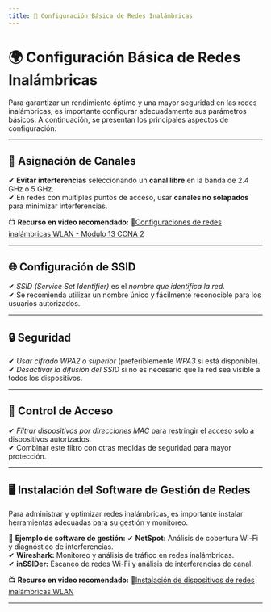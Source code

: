 ```yaml
---
title: 📌 Configuración Básica de Redes Inalámbricas
---
```


# 🌍 Configuración Básica de Redes Inalámbricas

Para garantizar un rendimiento óptimo y una mayor seguridad en las redes inalámbricas, es importante configurar adecuadamente sus parámetros básicos. A continuación, se presentan los principales aspectos de configuración:

---


## 📡 Asignación de Canales

✔ **Evitar interferencias** seleccionando un **canal libre** en la banda de 2.4 GHz o 5 GHz.  
✔ En redes con múltiples puntos de acceso, usar **canales no solapados** para minimizar interferencias.



📺 **Recurso en video recomendado:** 
🔗<a href="https://www.youtube.com/watch?v=u6Gnl8A7zoA&utm_source=chatgpt.com" target="_blank">Configuraciones de redes inalámbricas WLAN - Módulo 13 CCNA 2</a>


---


## 🌐 Configuración de SSID

✔ *SSID (Service Set Identifier)* es el *nombre que identifica la red*.  
✔ Se recomienda utilizar un nombre único y fácilmente reconocible para los usuarios autorizados.  

---


## 🔒 Seguridad

✔ *Usar cifrado WPA2 o superior* (preferiblemente *WPA3* si está disponible).  
✔ *Desactivar la difusión del SSID* si no es necesario que la red sea visible a todos los dispositivos.  

---


## 🔑 Control de Acceso

✔ *Filtrar dispositivos por direcciones MAC* para restringir el acceso solo a dispositivos autorizados.  
✔ Combinar este filtro con otras medidas de seguridad para mayor protección.  

---


## 🖥️ Instalación del Software de Gestión de Redes

Para administrar y optimizar redes inalámbricas, es importante instalar herramientas adecuadas para su gestión y monitoreo.

📌 **Ejemplo de software de gestión:**
✔ **NetSpot:** Análisis de cobertura Wi-Fi y diagnóstico de interferencias.  
✔ **Wireshark:** Monitoreo y análisis de tráfico en redes inalámbricas.  
✔ **inSSIDer:** Escaneo de redes Wi-Fi y análisis de interferencias de canal.  


📺 **Recurso en video recomendado:**
🔗<a href="https://www.youtube.com/watch?v=u6Gnl8A7zoA&utm_source=chatgpt.com" target="_blank">Instalación de dispositivos de redes inalámbricas WLAN</a>

---

